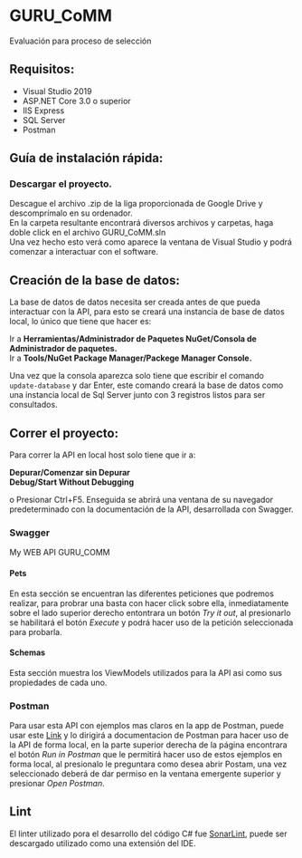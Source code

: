 # GURU_CoMM
Evaluación para proceso de selección

## Requisitos:
- Visual Studio 2019
- ASP.NET Core 3.0 o superior
- IIS Express
- SQL Server
- Postman

## Guía de instalación rápida:
### Descargar el proyecto.
Descague el archivo .zip de la liga proporcionada de Google Drive y descomprímalo en su ordenador.  
En la carpeta resultante encontrará diversos archivos y carpetas, haga doble click en el archivo GURU_CoMM.sln  
Una vez hecho esto verá como aparece la ventana de Visual Studio y podrá comenzar a interactuar con el software.  

## Creación de la base de datos:
La base de datos de datos necesita ser creada antes de que pueda interactuar con la API, para esto se creará una instancia de base de datos local, lo único que tiene que hacer es:  

Ir a **Herramientas/Administrador de Paquetes NuGet/Consola de Administrador de paquetes.**  
Ir a **Tools/NuGet Package Manager/Packege Manager Console.** 

Una vez que la consola aparezca solo tiene que escribir el comando ```update-database``` y dar Enter, este comando creará la base de datos como una instancia local de Sql Server junto con 3 registros listos para ser consultados.

## Correr el proyecto:
Para correr la API en local host solo tiene que ir a:

**Depurar/Comenzar sin Depurar**  
**Debug/Start Without Debugging**

o Presionar Ctrl+F5. Enseguida se abrirá una ventana de su navegador predeterminado con la documentación de la API, desarrollada con Swagger.

### Swagger
My WEB API GURU_COMM

#### Pets  
En esta sección se encuentran las diferentes peticiones que podremos realizar, para probrar una basta con hacer click sobre ella, inmediatamente sobre el lado superior derecho entontrara un botón *Try it out*, al presionarlo se habilitará el botón *Execute* y podrá hacer uso de la petición seleccionada para probarla.

#### Schemas
Esta sección muestra los ViewModels utilizados para la API asi como sus propiedades de cada uno.

### Postman
Para usar esta API con ejemplos mas claros en la app de Postman, puede usar este [Link](https://documenter.getpostman.com/view/10295654/SzzhdySk?version=latest) y lo dirigirá a documentacion de Postman para hacer uso de la API de forma local, en la parte superior derecha de la página encontrara el botón *Run in Postman* que le permitirá hacer uso de estos ejemplos en forma local, al presionalo le preguntara como desea abrir Postam, una vez seleccionado deberá de dar permiso en la ventana emergente superior y presionar *Open Postman*.

## Lint
El linter utilizado pora el desarrollo del código C# fue [SonarLint](https://www.sonarlint.org/visualstudio/), puede ser descargado utilizado como una extensión del IDE.
